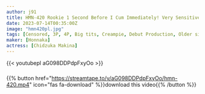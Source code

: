 ```yaml
---
author: j91
title: HMN-420 Rookie 1 Second Before I Cum Immediately! Very Sensitive! G Cup God Kubire Active Female College Student Creampie AV Debut! ! Makina Senzoku
date: 2023-07-14T00:35:00Z
image: "hmn420pl.jpg"
tags: [Censored, 3P, 4P, Big tits, Creampie, Debut Production, Older sister, Solowork]
maker: [Honnaka]
actress: [Chidzuka Makina]
---
```



{{< youtubepl aG098DDPdpFxyOo >}}
###

{{% button href="https://streamtape.to/v/aG098DDPdpFxyOo/hmn-420.mp4" icon="fas fa-download" %}}download this video{{% /button %}}

